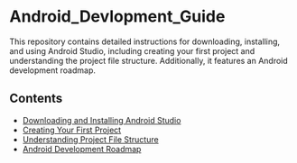 # Android_Devlopment_Guide

This repository contains detailed instructions for downloading, installing, and using Android Studio, including creating your first project and understanding the project file structure. Additionally, it features an Android development roadmap.

## Contents
- [Downloading and Installing Android Studio](downloading_installing.md)
- [Creating Your First Project](first_project.md)
- [Understanding Project File Structure](file_structure.md)
- [Android Development Roadmap](Roadmap-to-become-Android-Developer.png)
